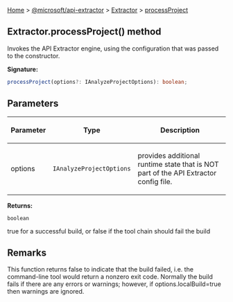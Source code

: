 [Home](./index) &gt; [@microsoft/api-extractor](./api-extractor.md) &gt; [Extractor](./api-extractor.extractor.md) &gt; [processProject](./api-extractor.extractor.processproject.md)

## Extractor.processProject() method

Invokes the API Extractor engine, using the configuration that was passed to the constructor.

<b>Signature:</b>

```typescript
processProject(options?: IAnalyzeProjectOptions): boolean;
```

## Parameters

|  <p>Parameter</p> | <p>Type</p> | <p>Description</p> |
|  --- | --- | --- |
|  <p>options</p> | <p>`IAnalyzeProjectOptions`</p> | <p>provides additional runtime state that is NOT part of the API Extractor config file.</p> |

<b>Returns:</b>

`boolean`

true for a successful build, or false if the tool chain should fail the build

## Remarks

This function returns false to indicate that the build failed, i.e. the command-line tool would return a nonzero exit code. Normally the build fails if there are any errors or warnings; however, if options.localBuild=true then warnings are ignored.

